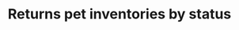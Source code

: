 ---
title: Returns pet inventories by status
excerpt: Returns a map of status codes to quantities
api:
  file: swagger.json
  operationId: getInventory
hidden: false
---